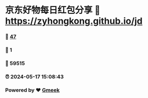 # 京东好物每日红包分享 :link: https://zyhongkong.github.io/jd 
### :page_facing_up: [47](https://zyhongkong.github.io/jd/tag.html) 
### :speech_balloon: 1 
### :hibiscus: 59515 
### :alarm_clock: 2024-05-17 15:08:43 
### Powered by :heart: [Gmeek](https://github.com/Meekdai/Gmeek)
